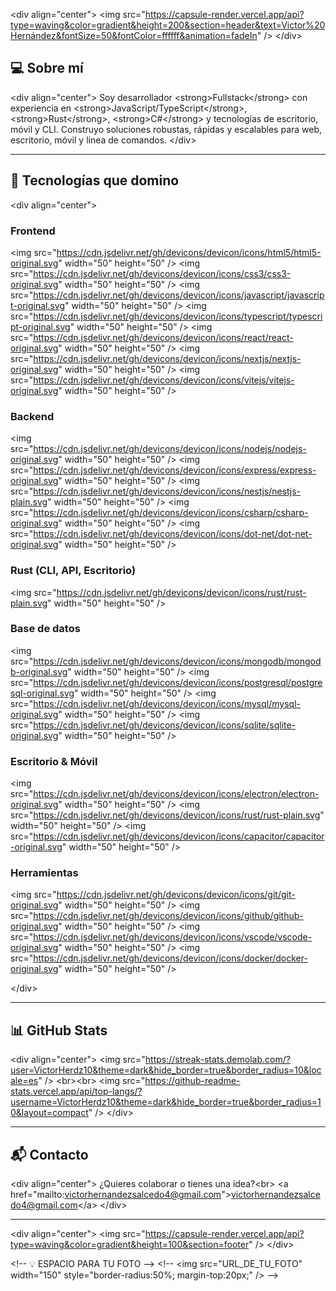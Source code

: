 &lt;div align="center"&gt;
  &lt;img src="https://capsule-render.vercel.app/api?type=waving&color=gradient&height=200&section=header&text=Victor%20Hernández&fontSize=50&fontColor=ffffff&animation=fadeIn" /&gt;
&lt;/div&gt;

## 💻 Sobre mí

&lt;div align="center"&gt;
  Soy desarrollador &lt;strong&gt;Fullstack&lt;/strong&gt; con experiencia en &lt;strong&gt;JavaScript/TypeScript&lt;/strong&gt;, &lt;strong&gt;Rust&lt;/strong&gt;, &lt;strong&gt;C#&lt;/strong&gt; y tecnologías de escritorio, móvil y CLI. Construyo soluciones robustas, rápidas y escalables para web, escritorio, móvil y línea de comandos.
&lt;/div&gt;

---

## 🧠 Tecnologías que domino

&lt;div align="center"&gt;

### Frontend
&lt;img src="https://cdn.jsdelivr.net/gh/devicons/devicon/icons/html5/html5-original.svg" width="50" height="50" /&gt;
&lt;img src="https://cdn.jsdelivr.net/gh/devicons/devicon/icons/css3/css3-original.svg" width="50" height="50" /&gt;
&lt;img src="https://cdn.jsdelivr.net/gh/devicons/devicon/icons/javascript/javascript-original.svg" width="50" height="50" /&gt;
&lt;img src="https://cdn.jsdelivr.net/gh/devicons/devicon/icons/typescript/typescript-original.svg" width="50" height="50" /&gt;
&lt;img src="https://cdn.jsdelivr.net/gh/devicons/devicon/icons/react/react-original.svg" width="50" height="50" /&gt;
&lt;img src="https://cdn.jsdelivr.net/gh/devicons/devicon/icons/nextjs/nextjs-original.svg" width="50" height="50" /&gt;
&lt;img src="https://cdn.jsdelivr.net/gh/devicons/devicon/icons/vitejs/vitejs-original.svg" width="50" height="50" /&gt;

### Backend
&lt;img src="https://cdn.jsdelivr.net/gh/devicons/devicon/icons/nodejs/nodejs-original.svg" width="50" height="50" /&gt;
&lt;img src="https://cdn.jsdelivr.net/gh/devicons/devicon/icons/express/express-original.svg" width="50" height="50" /&gt;
&lt;img src="https://cdn.jsdelivr.net/gh/devicons/devicon/icons/nestjs/nestjs-plain.svg" width="50" height="50" /&gt;
&lt;img src="https://cdn.jsdelivr.net/gh/devicons/devicon/icons/csharp/csharp-original.svg" width="50" height="50" /&gt;
&lt;img src="https://cdn.jsdelivr.net/gh/devicons/devicon/icons/dot-net/dot-net-original.svg" width="50" height="50" /&gt;

### Rust (CLI, API, Escritorio)
&lt;img src="https://cdn.jsdelivr.net/gh/devicons/devicon/icons/rust/rust-plain.svg" width="50" height="50" /&gt;

### Base de datos
&lt;img src="https://cdn.jsdelivr.net/gh/devicons/devicon/icons/mongodb/mongodb-original.svg" width="50" height="50" /&gt;
&lt;img src="https://cdn.jsdelivr.net/gh/devicons/devicon/icons/postgresql/postgresql-original.svg" width="50" height="50" /&gt;
&lt;img src="https://cdn.jsdelivr.net/gh/devicons/devicon/icons/mysql/mysql-original.svg" width="50" height="50" /&gt;
&lt;img src="https://cdn.jsdelivr.net/gh/devicons/devicon/icons/sqlite/sqlite-original.svg" width="50" height="50" /&gt;

### Escritorio & Móvil
&lt;img src="https://cdn.jsdelivr.net/gh/devicons/devicon/icons/electron/electron-original.svg" width="50" height="50" /&gt;
&lt;img src="https://cdn.jsdelivr.net/gh/devicons/devicon/icons/rust/rust-plain.svg" width="50" height="50" /&gt;
&lt;img src="https://cdn.jsdelivr.net/gh/devicons/devicon/icons/capacitor/capacitor-original.svg" width="50" height="50" /&gt;

### Herramientas
&lt;img src="https://cdn.jsdelivr.net/gh/devicons/devicon/icons/git/git-original.svg" width="50" height="50" /&gt;
&lt;img src="https://cdn.jsdelivr.net/gh/devicons/devicon/icons/github/github-original.svg" width="50" height="50" /&gt;
&lt;img src="https://cdn.jsdelivr.net/gh/devicons/devicon/icons/vscode/vscode-original.svg" width="50" height="50" /&gt;
&lt;img src="https://cdn.jsdelivr.net/gh/devicons/devicon/icons/docker/docker-original.svg" width="50" height="50" /&gt;

&lt;/div&gt;

---

## 📊 GitHub Stats

&lt;div align="center"&gt;
  &lt;img src="https://streak-stats.demolab.com/?user=VictorHerdz10&theme=dark&hide_border=true&border_radius=10&locale=es" /&gt;
  &lt;br&gt;&lt;br&gt;
  &lt;img src="https://github-readme-stats.vercel.app/api/top-langs/?username=VictorHerdz10&theme=dark&hide_border=true&border_radius=10&layout=compact" /&gt;
&lt;/div&gt;

---

## 📬 Contacto

&lt;div align="center"&gt;
  ¿Quieres colaborar o tienes una idea?&lt;br&gt;
  &lt;a href="mailto:victorhernandezsalcedo4@gmail.com"&gt;victorhernandezsalcedo4@gmail.com&lt;/a&gt;
&lt;/div&gt;

---

&lt;div align="center"&gt;
  &lt;img src="https://capsule-render.vercel.app/api?type=waving&color=gradient&height=100&section=footer" /&gt;
&lt;/div&gt;

&lt;!-- 💡 ESPACIO PARA TU FOTO --&gt;
&lt;!-- &lt;img src="URL_DE_TU_FOTO" width="150" style="border-radius:50%; margin-top:20px;" /&gt; --&gt;
